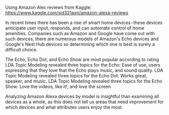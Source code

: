Using Amazon Alex reviews from Kaggle: https://www.kaggle.com/sid321axn/amazon-alexa-reviews

In recent times there has been a rise of smart home devices - these devices anticipate user input, responds, and can automate control of home amenities. Companies such as Amazon and Google have come out with such devices, there are numerous models of Amazon's Echo devices and Google's Nest Hub devices so determining which one is best is surely a difficult choice.

The Echo, Echo Dot, and Echo Show are most popular according to rating
LDA Topic Modeling revealed three topics for the Echo: Ease of use, users expressing that they love that the Echo plays music, and sound quality. LDA Topic Modeling revealed three topics for the Echo Dot: Works great, speaker, and music. LDA Topic Modeling revealed three topics for the Echo Show: Love the videos, like it!, and love the screen

Analyzing Amazon Alexa devices by model is insightful than examining all devices as a whole, as this does not tell us areas that need improvement for which devices and what attributes users enjoy the most.



